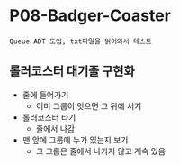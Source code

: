 # P08-Badger-Coaster
`Queue ADT 도입, txt파일을 읽어와서 테스트`

## 롤러코스터 대기줄 구현화
- 줄에 들어가기
  -  이미 그룹이 잇으면 그 뒤에 서기
- 롤러코스터 타기
  - 줄에서 나감
- 맨 앞에 그룹에 누가 있는지 보기
  - 그 그룹은 줄에서 나가지 않고 계속 있음 
